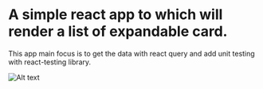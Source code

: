 # A simple react app to which will render a list of expandable card.

This app main focus is to get the data with react query and add unit
testing with react-testing library.

![Alt text]('./public/code_coverage_expandableCard.png)
